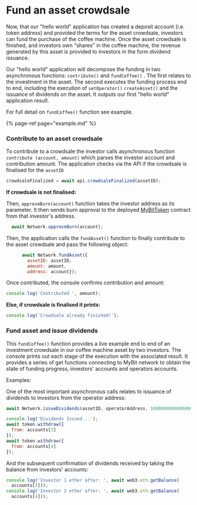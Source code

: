 # Fund an asset crowdsale

Now, that our "hello world" application has created a deposit account \(i.e. token address\) and provided the terms for the asset crowdsale, investors can fund the purchase of the coffee machine. Once the asset crowdsale is finished, and investors own "shares" in the coffee machine, the revenue generated by this asset is provided to investors in the form dividend issuance. 

Our "hello world" application will decompose the funding in two asynchronous functions: `contribute()` and `fundCoffee()` . The first relates to the investment in the asset. The second executes the funding process end to end, including the execution of `setOperator()` `createAsset()` and the issuance of dividends on the asset. It outputs our first "hello world" application result.

For full detail on `fundCoffee()` function see example.

{% page-ref page="example.md" %}

### Contribute to an asset crowdsale

To contribute to a crowdsale the investor calls asynchronous function `contribute (account, amount)` which parses the investor account and contribution amount. The application checks via the API if the crowdsale is finalised for the `assetID` 

```javascript
crowdsaleFinalized = await api.crowdsaleFinalized(assetID);
```

**If crowdsale is not finalised:**

Then, `approveBurn(account)` function takes the investor address as its parameter. It then sends burn approval to the deployed [MyBitToken](https://github.com/MyBitFoundation/MyBit-Network.tech/blob/master/contracts/tokens/erc20/BurnableToken.sol) contract from that investor's address.

```javascript
  await Network.approveBurn(account);
```

Then, the application calls the `fundAsset()` function to finally contribute to the   asset crowdsale and pass the following object:

```javascript
      await Network.fundAsset({
        assetID: assetID,
        amount: amount,
        address: account});
```

Once contributed, the console confirms contribution and amount: 

```javascript
console.log('Contributed ', amount);
```

**Else, if crowdsale is finalised it prints:**

```javascript
console.log('Crowdsale already finished!');
```

### Fund asset and issue dividends

This `fundCoffee()` function provides a live example end to end of an investment crowdsale in our coffee machine asset by two investors. The console prints out each stage of the execution with the associated result. It provides a series of get functions connecting to MyBit network to obtain the state of funding progress, investors' accounts and operators accounts. 

Examples: 



One of the most important asynchronous calls relates to issuance of dividends to investors from the operator address: 

```javascript
await Network.issueDividends(assetID, operatorAddress, 10000000000000000);

console.log('Dividends Issued...');
await token.withdraw({
  from: accounts[3]
});
await token.withdraw({
  from: accounts[4]
});
```

And the subsequent confirmation of dividends received by taking the balance from investors' accounts:

```javascript
console.log('Investor 1 ether after: ', await web3.eth.getBalance(
  accounts[3]));
console.log('Investor 2 ether after: ', await web3.eth.getBalance(
  accounts[4]));
```

